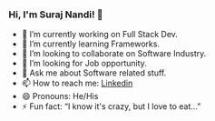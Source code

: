 ### Hi, I'm Suraj Nandi! 👋

- 🔭 I’m currently working on Full Stack Dev.
- 🌱 I’m currently learning Frameworks.
- 👯 I’m looking to collaborate on Software Industry.
- 🤔 I’m looking for Job opportunity.
- 💬 Ask me about Software related stuff.
- 📫 How to reach me: [Linkedin](https://www.linkedin.com/in/surajnandi1/)
- 😄 Pronouns: He/His
- ⚡ Fun fact: “I know it's crazy, but I love to eat…”

